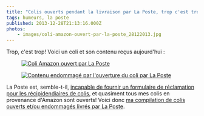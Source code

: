 ```yaml
---
title: "Colis ouverts pendant la livraison par La Poste, trop c'est trop!"
tags: humeurs, la poste
published: 2013-12-28T21:13:16.000Z
photos:
    - images/coli-amazon-ouvert-par-la-poste_28122013.jpg
---
```


Trop, c'est trop! Voici un coli et son contenu reçus aujourd'hui&nbsp;:

<figure class="object-center">
    <a href="/images/coli-amazon-ouvert-par-la-poste_28122013.jpg"><img src="/images/660x/coli-amazon-ouvert-par-la-poste_28122013.jpg" alt="Coli Amazon ouvert par La Poste"></a>
</figure>
<figure class="object-center">
    <a href="/images/contenu-coli-endommage-apres-ouverture-par-la-poste.jpg"><img src="/images/660x/contenu-coli-endommage-apres-ouverture-par-la-poste.jpg" alt="Contenu endommagé par l'ouverture du coli par La Poste"></a>
</figure>

La Poste est, semble-t-il, [incapable de fournir un formulaire de réclamation
pour les récipidendiaires de colis](https://twitter.com/lisalaposte/status/411152145925541888), et quasiment tous mes colis en provenance d'Amazon sont ouverts! Voici donc [ma compilation de colis ouverts
et/ou endommagés livrés par La Poste](/page/colis-ouverts-endommages-la-poste).
